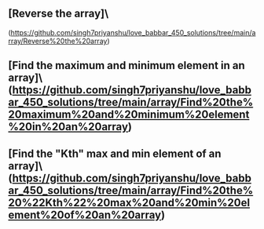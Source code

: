 ## [Reverse the array]\\
(https://github.com/singh7priyanshu/love_babbar_450_solutions/tree/main/array/Reverse%20the%20array)
## [Find the maximum and minimum element in an array]\\(https://github.com/singh7priyanshu/love_babbar_450_solutions/tree/main/array/Find%20the%20maximum%20and%20minimum%20element%20in%20an%20array)
## [Find the "Kth" max and min element of an array]\\(https://github.com/singh7priyanshu/love_babbar_450_solutions/tree/main/array/Find%20the%20%22Kth%22%20max%20and%20min%20element%20of%20an%20array)
